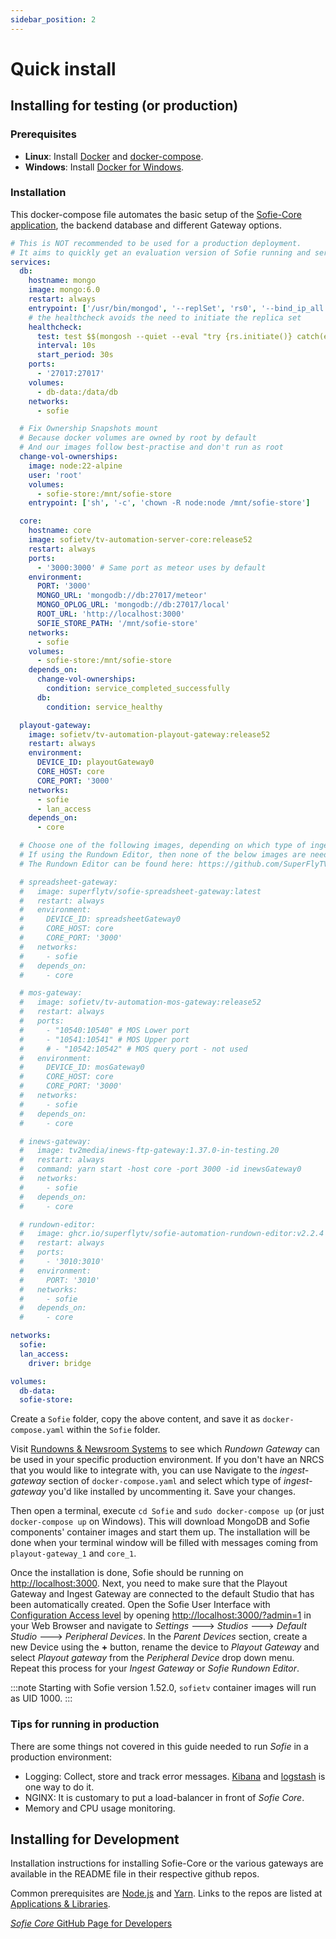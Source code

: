 ```yaml
---
sidebar_position: 2
---
```


# Quick install

## Installing for testing \(or production\)

### **Prerequisites**

* **Linux**: Install [Docker](https://docs.docker.com/install/linux/docker-ce/ubuntu/) and [docker-compose](https://www.digitalocean.com/community/tutorials/how-to-install-docker-compose-on-ubuntu-18-04).
* **Windows**: Install [Docker for Windows](https://hub.docker.com/editions/community/docker-ce-desktop-windows).

### Installation

This docker-compose file automates the basic setup of the [Sofie-Core application](../../for-developers/libraries.md#main-application), the backend database and different Gateway options.

```yaml
# This is NOT recommended to be used for a production deployment.
# It aims to quickly get an evaluation version of Sofie running and serve as a basis for how to set up a production deployment.
services:
  db:
    hostname: mongo
    image: mongo:6.0
    restart: always
    entrypoint: ['/usr/bin/mongod', '--replSet', 'rs0', '--bind_ip_all']
    # the healthcheck avoids the need to initiate the replica set
    healthcheck:
      test: test $$(mongosh --quiet --eval "try {rs.initiate()} catch(e) {rs.status().ok}") -eq 1
      interval: 10s
      start_period: 30s
    ports:
      - '27017:27017'
    volumes:
      - db-data:/data/db
    networks:
      - sofie

  # Fix Ownership Snapshots mount
  # Because docker volumes are owned by root by default
  # And our images follow best-practise and don't run as root
  change-vol-ownerships:
    image: node:22-alpine
    user: 'root'
    volumes:
      - sofie-store:/mnt/sofie-store
    entrypoint: ['sh', '-c', 'chown -R node:node /mnt/sofie-store']

  core:
    hostname: core
    image: sofietv/tv-automation-server-core:release52
    restart: always
    ports:
      - '3000:3000' # Same port as meteor uses by default
    environment:
      PORT: '3000'
      MONGO_URL: 'mongodb://db:27017/meteor'
      MONGO_OPLOG_URL: 'mongodb://db:27017/local'
      ROOT_URL: 'http://localhost:3000'
      SOFIE_STORE_PATH: '/mnt/sofie-store'
    networks:
      - sofie
    volumes:
      - sofie-store:/mnt/sofie-store
    depends_on:
      change-vol-ownerships:
        condition: service_completed_successfully
      db:
        condition: service_healthy

  playout-gateway:
    image: sofietv/tv-automation-playout-gateway:release52
    restart: always
    environment:
      DEVICE_ID: playoutGateway0
      CORE_HOST: core
      CORE_PORT: '3000'
    networks:
      - sofie
      - lan_access
    depends_on:
      - core

  # Choose one of the following images, depending on which type of ingest gateway is wanted.
  # If using the Rundown Editor, then none of the below images are needed.
  # The Rundown Editor can be found here: https://github.com/SuperFlyTV/sofie-automation-rundown-editor

  # spreadsheet-gateway:
  #   image: superflytv/sofie-spreadsheet-gateway:latest
  #   restart: always
  #   environment:
  #     DEVICE_ID: spreadsheetGateway0
  #     CORE_HOST: core
  #     CORE_PORT: '3000'
  #   networks:
  #     - sofie
  #   depends_on:
  #     - core

  # mos-gateway:
  #   image: sofietv/tv-automation-mos-gateway:release52
  #   restart: always
  #   ports:
  #     - "10540:10540" # MOS Lower port
  #     - "10541:10541" # MOS Upper port
  #     # - "10542:10542" # MOS query port - not used
  #   environment:
  #     DEVICE_ID: mosGateway0
  #     CORE_HOST: core
  #     CORE_PORT: '3000'
  #   networks:
  #     - sofie
  #   depends_on:
  #     - core

  # inews-gateway:
  #   image: tv2media/inews-ftp-gateway:1.37.0-in-testing.20
  #   restart: always
  #   command: yarn start -host core -port 3000 -id inewsGateway0
  #   networks:
  #     - sofie
  #   depends_on:
  #     - core

  # rundown-editor:
  #   image: ghcr.io/superflytv/sofie-automation-rundown-editor:v2.2.4
  #   restart: always
  #   ports:
  #   	- '3010:3010'
  #   environment:
  #     PORT: '3010'
  #   networks:
  #     - sofie
  #   depends_on:
  #     - core

networks:
  sofie:
  lan_access:
    driver: bridge

volumes:
  db-data:
  sofie-store:
```

Create a `Sofie` folder, copy the above content, and save it as `docker-compose.yaml` within the `Sofie` folder.

Visit [Rundowns & Newsroom Systems](installing-a-gateway/rundown-or-newsroom-system-connection/intro.md) to see which _Rundown Gateway_ can be used in your specific production environment. If you don't have an NRCS that you would like to integrate with, you can use Navigate to the _ingest-gateway_ section of `docker-compose.yaml` and select which type of _ingest-gateway_ you'd like installed by uncommenting it. Save your changes.

Then open a terminal, execute `cd Sofie` and `sudo docker-compose up` \(or just `docker-compose up` on Windows\). This will download MongoDB and Sofie components' container images and start them up. The installation will be done when your terminal window will be filled with messages coming from `playout-gateway_1` and `core_1`.

Once the installation is done, Sofie should be running on [http://localhost:3000](http://localhost:3000). Next, you need to make sure that the Playout Gateway and Ingest Gateway are connected to the default Studio that has been automatically created. Open the Sofie User Interface with [Configuration Access level](../features/access-levels#browser-based) by opening [http://localhost:3000/?admin=1](http://localhost:3000/?admin=1) in your Web Browser and navigate to _Settings_&nbsp;🡒 _Studios_&nbsp;🡒 _Default Studio_&nbsp;🡒 _Peripheral Devices_. In the _Parent Devices_ section, create a new Device using the **+** button, rename the device to _Playout Gateway_ and select _Playout gateway_ from the _Peripheral Device_ drop down menu. Repeat this process for your _Ingest Gateway_ or _Sofie Rundown Editor_.

:::note
Starting with Sofie version 1.52.0, `sofietv` container images will run as UID 1000.
:::

### Tips for running in production

There are some things not covered in this guide needed to run _Sofie_ in a production environment:

- Logging: Collect, store and track error messages. [Kibana](https://www.elastic.co/kibana) and [logstash](https://www.elastic.co/logstash) is one way to do it.
- NGINX: It is customary to put a load-balancer in front of _Sofie&nbsp;Core_.
- Memory and CPU usage monitoring.

## Installing for Development

Installation instructions for installing Sofie-Core or the various gateways are available in the README file in their respective github repos.

Common prerequisites are [Node.js](https://nodejs.org/) and [Yarn](https://yarnpkg.com/).
Links to the repos are listed at [Applications & Libraries](../../for-developers/libraries.md).

[_Sofie&nbsp;Core_ GitHub Page for Developers](https://github.com/Sofie-Automation/sofie-core)
